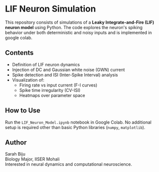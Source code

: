 # LIF Neuron Simulation

This repository consists of simulations of a **Leaky Integrate-and-Fire (LIF) neuron model** using Python. The code explores the neuron's spiking behavior under both deterministic and noisy inputs and is implemented in google colab.

## Contents
- Definition of LIF neuron dynamics
- Injection of DC and Gaussian white noise (GWN) current
- Spike detection and ISI (Inter-Spike Interval) analysis
- Visualization of:
  - Firing rate vs input current (F-I curves)
  - Spike time irregularity (CV-ISI)
  - Heatmaps over parameter space

##  How to Use
Run the `LIF_Neuron_Model.ipynb` notebook in Google Colab.
No additional setup is required other than basic Python libraries (`numpy`, `matplotlib`).

##  Author
Sarah Biju  
Biology Major, IISER Mohali  
Interested in neural dynamics and computational neuroscience.
